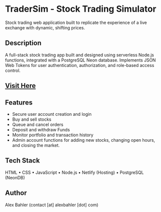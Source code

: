 # TraderSim - Stock Trading Simulator

Stock trading web application built to replicate the experience of a live exchange with dynamic, shifting prices.

## Description  

A full-stack stock trading app built and designed using serverless Node.js functions, integrated with a PostgreSQL Neon database.
Implements JSON Web Tokens for user authentication, authorization, and role-based access control.

## [Visit Here](https://ift-capstone.netlify.app/)

## Features   

- Secure user account creation and login
- Buy and sell stocks
- Queue and cancel orders
- Deposit and withdraw Funds
- Monitor portfolio and transaction history
- Admin account functions for adding new stocks, changing open hours, and closing the market.

## Tech Stack  
HTML • CSS • JavaScript • Node.js • Netlify (Hosting) • PostgreSQL (NeonDB)

## Author
Alex Bahler (contact [at] alexbahler [dot] com)
